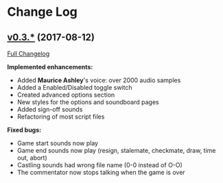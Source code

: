 # Change Log

## [v0.3.*](https://github.com/vincentsimard/dmitlichess#) (2017-08-12)
[Full Changelog](https://github.com/vincentsimard/dmitlichess#)

**Implemented enhancements:**

- Added **Maurice Ashley**'s voice: over 2000 audio samples
- Added a Enabled/Disabled toggle switch
- Created advanced options section
- New styles for the options and soundboard pages
- Added sign-off sounds
- Refactoring of most script files

**Fixed bugs:**

- Game start sounds now play
- Game end sounds now play (resign, stalemate, checkmate, draw, time out, abort)
- Castling sounds had wrong file name (0-0 instead of O-O)
- The commentator now stops talking when the game is over
